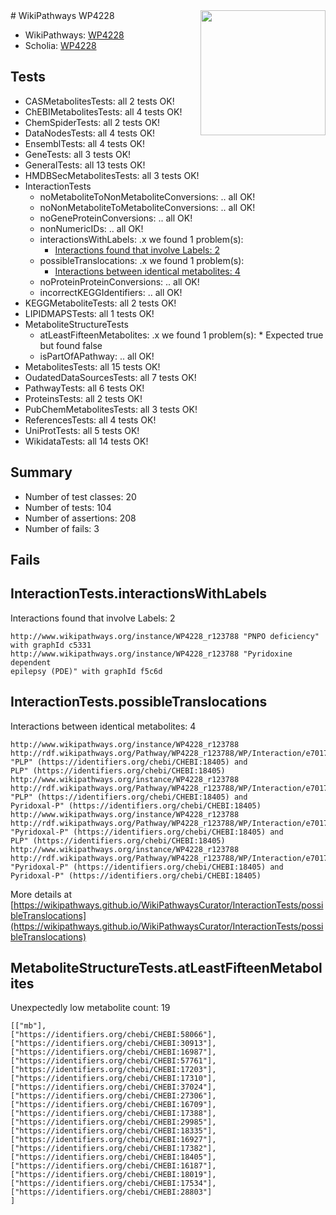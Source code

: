<img style="float: right; width: 200px" src="https://upload.wikimedia.org/wikipedia/commons/thumb/8/83/Wplogo_with_text_500.png/640px-Wplogo_with_text_500.png" />
# WikiPathways WP4228

* WikiPathways: [WP4228](https://new.wikipathways.org/pathways/WP4228)
* Scholia: [WP4228](https://scholia.toolforge.org/wikipathways/WP4228)
## Tests
* CASMetabolitesTests: all 2 tests OK!
* ChEBIMetabolitesTests: all 4 tests OK!
* ChemSpiderTests: all 2 tests OK!
* DataNodesTests: all 4 tests OK!
* EnsemblTests: all 4 tests OK!
* GeneTests: all 3 tests OK!
* GeneralTests: all 13 tests OK!
* HMDBSecMetabolitesTests: all 3 tests OK!
* InteractionTests
    * noMetaboliteToNonMetaboliteConversions: .. all OK!
    * noNonMetaboliteToMetaboliteConversions: .. all OK!
    * noGeneProteinConversions: .. all OK!
    * nonNumericIDs: .. all OK!
    * interactionsWithLabels: .x we found 1 problem(s):
        * [Interactions found that involve Labels: 2](#630d2679)
    * possibleTranslocations: .x we found 1 problem(s):
        * [Interactions between identical metabolites: 4](#d59038c7)
    * noProteinProteinConversions: .. all OK!
    * incorrectKEGGIdentifiers: .. all OK!
* KEGGMetaboliteTests: all 2 tests OK!
* LIPIDMAPSTests: all 1 tests OK!
* MetaboliteStructureTests
    * atLeastFifteenMetabolites: .x we found 1 problem(s):
            * Expected true but found false
    * isPartOfAPathway: .. all OK!
* MetabolitesTests: all 15 tests OK!
* OudatedDataSourcesTests: all 7 tests OK!
* PathwayTests: all 6 tests OK!
* ProteinsTests: all 2 tests OK!
* PubChemMetabolitesTests: all 3 tests OK!
* ReferencesTests: all 4 tests OK!
* UniProtTests: all 5 tests OK!
* WikidataTests: all 14 tests OK!


## Summary

* Number of test classes: 20
* Number of tests: 104
* Number of assertions: 208
* Number of fails: 3

## Fails

<a name="630d2679" />

## InteractionTests.interactionsWithLabels

Interactions found that involve Labels: 2
```
http://www.wikipathways.org/instance/WP4228_r123788 "PNPO deficiency" with graphId c5331
http://www.wikipathways.org/instance/WP4228_r123788 "Pyridoxine dependent
epilepsy (PDE)" with graphId f5c6d
```

<a name="d59038c7" />

## InteractionTests.possibleTranslocations

Interactions between identical metabolites: 4
```
http://www.wikipathways.org/instance/WP4228_r123788 http://rdf.wikipathways.org/Pathway/WP4228_r123788/WP/Interaction/e7017 "PLP" (https://identifiers.org/chebi/CHEBI:18405) and 
PLP" (https://identifiers.org/chebi/CHEBI:18405)
http://www.wikipathways.org/instance/WP4228_r123788 http://rdf.wikipathways.org/Pathway/WP4228_r123788/WP/Interaction/e7017 "PLP" (https://identifiers.org/chebi/CHEBI:18405) and 
Pyridoxal-P" (https://identifiers.org/chebi/CHEBI:18405)
http://www.wikipathways.org/instance/WP4228_r123788 http://rdf.wikipathways.org/Pathway/WP4228_r123788/WP/Interaction/e7017 "Pyridoxal-P" (https://identifiers.org/chebi/CHEBI:18405) and 
PLP" (https://identifiers.org/chebi/CHEBI:18405)
http://www.wikipathways.org/instance/WP4228_r123788 http://rdf.wikipathways.org/Pathway/WP4228_r123788/WP/Interaction/e7017 "Pyridoxal-P" (https://identifiers.org/chebi/CHEBI:18405) and 
Pyridoxal-P" (https://identifiers.org/chebi/CHEBI:18405)
```

More details at [https://wikipathways.github.io/WikiPathwaysCurator/InteractionTests/possibleTranslocations](https://wikipathways.github.io/WikiPathwaysCurator/InteractionTests/possibleTranslocations)

<a name="3b0f947d" />

## MetaboliteStructureTests.atLeastFifteenMetabolites

Unexpectedly low metabolite count: 19

```
[["mb"],
["https://identifiers.org/chebi/CHEBI:58066"],
["https://identifiers.org/chebi/CHEBI:30913"],
["https://identifiers.org/chebi/CHEBI:16987"],
["https://identifiers.org/chebi/CHEBI:57761"],
["https://identifiers.org/chebi/CHEBI:17203"],
["https://identifiers.org/chebi/CHEBI:17310"],
["https://identifiers.org/chebi/CHEBI:37024"],
["https://identifiers.org/chebi/CHEBI:27306"],
["https://identifiers.org/chebi/CHEBI:16709"],
["https://identifiers.org/chebi/CHEBI:17388"],
["https://identifiers.org/chebi/CHEBI:29985"],
["https://identifiers.org/chebi/CHEBI:18335"],
["https://identifiers.org/chebi/CHEBI:16927"],
["https://identifiers.org/chebi/CHEBI:17382"],
["https://identifiers.org/chebi/CHEBI:18405"],
["https://identifiers.org/chebi/CHEBI:16187"],
["https://identifiers.org/chebi/CHEBI:18019"],
["https://identifiers.org/chebi/CHEBI:17534"],
["https://identifiers.org/chebi/CHEBI:28803"]
]
```

